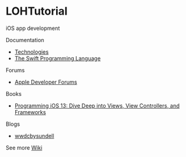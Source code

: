 # LOHTutorial

iOS app development

Documentation

* [Technologies](https://developer.apple.com/documentation/technologies)
* [The Swift Programming Language](https://docs.swift.org/swift-book/)

Forums

* [Apple Developer Forums](https://developer.apple.com/forums/)

Books

* [Programming iOS 13: Dive Deep into Views, View Controllers, and Frameworks](https://www.amazon.com/Programming-iOS-13-Controllers-Frameworks/dp/1492074616)

Blogs

* [wwdcbysundell](https://wwdcbysundell.com/)

See more [Wiki](https://github.com/LockedOutofHeaven/LOHTutorial/wiki)